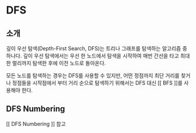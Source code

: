 # DFS

## 소개
깊이 우선 탐색(Depth-First Search, DFS)는 트리나 그래프를 탐색하는 알고리즘 중 하나다. 깊이 우선 탐색에서는 우선 한 노드에서 탐색을 시작하여 매번 간선을 타고 최대한 멀리까지 탐색한 후에 이전 노드로 돌아온다.
 

모든 노드를 탐색하는 경우는 DFS를 사용할 수 있지만, 어떤 정점까지 최단 거리를 찾거나 정점들을 시작점에서 부터 거리 순으로 탐색하기 위해서는 DFS 대신 [[ BFS ]]를 사용해야 한다. 

## DFS Numbering
[[ DFS Numbering ]] 참고
